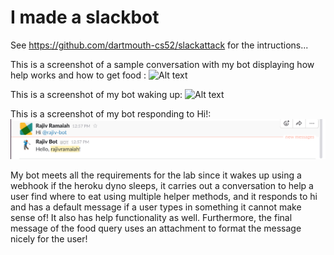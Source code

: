 # I made a slackbot

See <https://github.com/dartmouth-cs52/slackattack> for the intructions...

This is a screenshot of a sample conversation with my bot displaying how help works and how to get food :
![Alt text](images/FeedMe.jpg "Optional Title")

This is a screenshot of my bot waking up:
![Alt text](images/Wake.jpg "Optional Title")

This is a screenshot of my bot responding to Hi!:
![Alt text](images/Hello.jpg "Optional Title")

My bot meets all the requirements for the lab since it wakes up using a webhook if the heroku dyno sleeps, it carries out a conversation to help a user find where to eat using multiple helper methods, and it responds to hi and has a default message if a user types in something it cannot make sense of! It also has help functionality as well. Furthermore, the final message of the food query uses an attachment to format the message nicely for the user!
